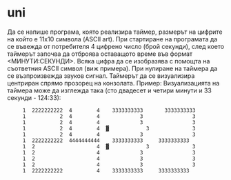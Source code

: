 # uni
Да се напише програма, която реализира таймер, размерът на цифрите на който е 11х10 символа (ASCII art). 
При стартиране на програмата да се въвежда от потребителя 4 цифрено число (брой секунди), след което таймерът започва да отброява оставащото време във формат <МИНУТИ:СЕКУНДИ>. 
Всяка цифра да се изобразява с помощта на съответния ASCII символ (виж примера). При нулиране на таймера да се възпроизвежда звуков сигнал.
Таймерът да се визуализира центриран спрямо прозорец на конзолата.
Пример: 
Визуализацията на таймера може да изглежда така (сто двадесет и четири минути и 33 секунди - 124:33):

         1	2222222222	4        4	  3333333333	   3333333333
         1	         2	4        4	           3	            3
         1	         2	4        4	           3	            3
         1	         2	4        4  ▓	         3	            3
         1	         2	4        4	           3	            3
         1	2222222222	4444444444	  3333333333     3333333333
         1	2         	         4  ▓	         3	            3
         1	2         	         4	           3	            3
         1	2         	         4	           3	            3
         1	2         	         4	           3	            3
         1	2222222222	         4    3333333333     3333333333
                                                                                                      
